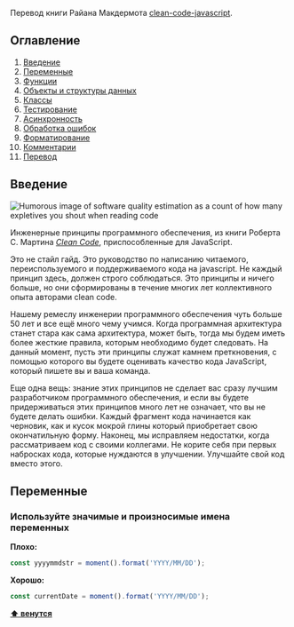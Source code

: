 Перевод книги Райана Макдермота <a href="https://github.com/ryanmcdermott/clean-code-javascript">clean-code-javascript</a>.
## Оглавление
  1. [Введение](#Введение)
  2. [Переменные](#Переменные)
  3. [Функции](#Функции)
  4. [Объекты и структуры данных](#Объекты-и-структуры-данных)
  5. [Классы](#Классы)
  6. [Тестирование](#Тестирование)
  7. [Асинхронность](#Асинхронность)
  8. [Обработка ошибок](#Обработка-ошибок)
  9. [Форматирование](#Форматирование)
  10. [Комментарии](#Комментарии)
  11. [Перевод](#Перевод)
  
## Введение
![Humorous image of software quality estimation as a count of how many expletives
you shout when reading code](http://www.osnews.com/images/comics/wtfm.jpg)

Инженерные принципы программного обеспечения, из книги Роберта С. Мартина [*Clean Code*](https://www.amazon.com/Clean-Code-Handbook-Software-Craftsmanship/dp/0132350882), приспособленные для JavaScript.

Это не стайл гайд. Это руководство по написанию читаемого, переиспользуемого и поддерживаемого кода на javascript. Не каждый принцип здесь, должен строго соблюдаться. Это принципы и ничего больше, но они сформированы в течение многих лет коллективного опыта авторами clean code. 

Нашему ремеслу инженерии программного обеспечения чуть больше 50 лет и все ещё много чему учимся. Когда программная архитектура станет стара как сама архитектура, может быть, тогда мы будем иметь более жесткие правила, которым необходимо будет следовать. На данный момент, пусть эти принципы служат камнем преткновения, с помощью которого вы будете оценивать качество кода JavaScript, который пишете вы и ваша команда. 

Еще одна вещь: знание этих принципов не сделает вас  сразу лучшим разработчиком программного обеспечения, и если вы будете придерживаться этих принципов много лет не означает, что вы не будете делать ошибки. Каждый фрагмент кода начинается как черновик, как и кусок мокрой глины который приобретает свою окончатильную форму. Наконец, мы исправляем недостатки, когда рассматриваем код с своими коллегами. Не корите себя при первых набросках кода, которые нуждаются в улучшении. Улучшайте свой код вместо этого.

## Переменные

### Используйте значимые и произносимые имена переменных

**Плохо:**

```javascript
const yyyymmdstr = moment().format('YYYY/MM/DD');
```

**Хорошо:**
```javascript
const currentDate = moment().format('YYYY/MM/DD');
```
**[⬆ венутся](#Оглавление)**
